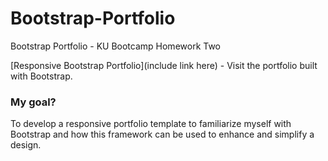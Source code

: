 # Bootstrap-Portfolio

Bootstrap Portfolio - KU Bootcamp Homework Two

[Responsive Bootstrap Portfolio](include link here) - Visit the portfolio built with Bootstrap. 

### My goal? 
To develop a responsive portfolio template to familiarize myself with Bootstrap and how this framework can be used to enhance and simplify a design. 


